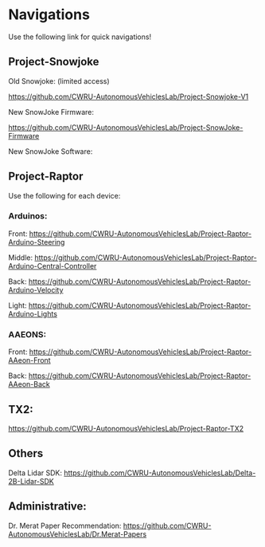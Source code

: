 # Navigations
Use the following link for quick navigations!

## Project-Snowjoke
Old Snowjoke: (limited access)

https://github.com/CWRU-AutonomousVehiclesLab/Project-Snowjoke-V1

New SnowJoke Firmware:

https://github.com/CWRU-AutonomousVehiclesLab/Project-SnowJoke-Firmware

New SnowJoke Software:



## Project-Raptor
Use the following for each device:

### Arduinos:
Front: https://github.com/CWRU-AutonomousVehiclesLab/Project-Raptor-Arduino-Steering

Middle: https://github.com/CWRU-AutonomousVehiclesLab/Project-Raptor-Arduino-Central-Controller

Back: https://github.com/CWRU-AutonomousVehiclesLab/Project-Raptor-Arduino-Velocity

Light: https://github.com/CWRU-AutonomousVehiclesLab/Project-Raptor-Arduino-Lights


### AAEONS:
Front: https://github.com/CWRU-AutonomousVehiclesLab/Project-Raptor-AAeon-Front

Back: https://github.com/CWRU-AutonomousVehiclesLab/Project-Raptor-AAeon-Back

## TX2:
https://github.com/CWRU-AutonomousVehiclesLab/Project-Raptor-TX2

## Others
Delta Lidar SDK: https://github.com/CWRU-AutonomousVehiclesLab/Delta-2B-Lidar-SDK

## Administrative:
Dr. Merat Paper Recommendation: https://github.com/CWRU-AutonomousVehiclesLab/Dr.Merat-Papers
